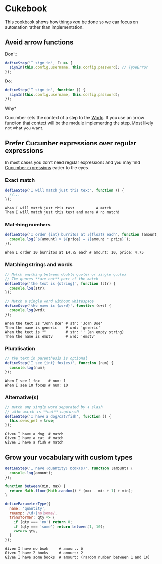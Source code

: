 # Cukebook

This cookbook shows how things _can_ be done so we can focus on automation rather than implementation.

## Avoid arrow functions

Don't:

```javascript
defineStep('I sign in', () => {
  signIn(this.config.username, this.config.password); // TypeError
});
```

Do:

```javascript
defineStep('I sign in', function () {
  signIn(this.config.username, this.config.password);
});
```

Why?

Cucumber sets the context of a step to the [World][doc-world]. If you use an arrow function that context will be the module implementing the step. Most likely not what you want.



## Prefer Cucumber expressions over regular expressions

In most cases you don't need regular expressions and you may find [Cucumber expressions][cucumber-expressions-doc] easier to the eyes.

### Exact match

```javascript
defineStep('I will match just this text', function () {
  //...
});
```

```gherkin
When I will match just this text          # match
Then I will match just this text and more # no match!
```

### Matching numbers

```javascript
defineStep('I order {int} burritos at £{float} each', function (amount, price) {
  console.log(`${amount} × ${price} = ${amount * price}`);
});

```

```gherkin
When I order 10 burritos at £4.75 each # amount: 10, price: 4.75
```

### Matching strings and words

```javascript
// Match anything between double quotes or single quotes
// The quotes **are not** part of the match
defineStep('the text is {string}', function (str) {
  console.log(str);
});

// Match a single word without whitespace
defineStep('the name is {word}', function (wrd) {
  console.log(wrd);
});
```

```gherkin
When the text is "John Doe" # str: 'John Doe'
Then the name is generic    # wrd: 'generic'
When the text is ""         # str: '' (an empty string)
Then the name is empty      # wrd: 'empty'
```

### Pluralisation

```javascript
// the text in parenthesis is optional
defineStep('I see {int} fox(es)', function (num) {
  console.log(num);
});
```

```gherkin
When I see 1 fox    # num: 1
When I see 10 foxes # num: 10
```

### Alternative(s)

```javascript
// match any single word separated by a slash
// ⚠️the match is **not** captured!
defineStep('I have a dog/cat/fish', function () {
  this.owns_pet = true;
});
```

```gherkin
Given I have a dog  # match
Given I have a cat  # match
Given I have a fish # match
```

## Grow your vocabulary with custom types



```javascript
defineStep('I have {quantity} book(s)', function (amount) {
  console.log(amount);
});

function between(min, max) {
  return Math.floor(Math.random() * (max - min + 1) + min);
}

defineParameterType({
  name: 'quantity',
  regexp: /\d+|no|some/,
  transformer: qty => {
    if (qty === 'no') return 0;
    if (qty === 'some') return between(1, 10);
    return qty;
  }
});
```

```gherkin
Given I have no book     # amount: 0
Given I have 2 books     # amount: 2
Given I have some books  # amount: (random number between 1 and 10)
```











[package]: https://github.com/cucumber/cucumber-js
[doc-world]: https://github.com/cucumber/cucumber-js/blob/master/docs/support_files/world.md
[cucumber-expressions-doc]: https://cucumber.io/docs/cucumber/cucumber-expressions/